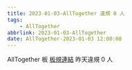 ```yaml
---
title: 2023-01-03-AllTogether 違規 0 人
tags:
    - AllTogether
abbrlink: 2023-01-03-AllTogether
date: AllTogether-2023-01-03 12:00:00
---
```

AllTogether 板 [板規連結](https://www.ptt.cc/bbs/AllTogether/M.1643211430.A.5FB.html)
昨天違規 0 人
